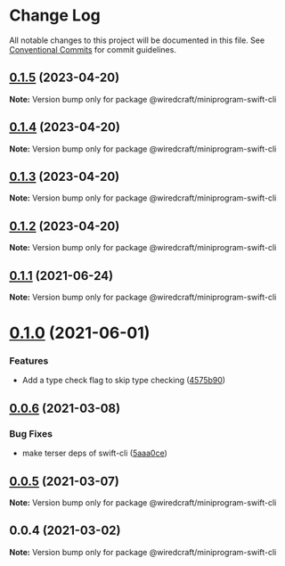 # Change Log

All notable changes to this project will be documented in this file.
See [Conventional Commits](https://conventionalcommits.org) for commit guidelines.

## [0.1.5](https://github.com/wiredcraft/miniprogram-tools/compare/@wiredcraft/miniprogram-swift-cli@0.1.4...@wiredcraft/miniprogram-swift-cli@0.1.5) (2023-04-20)

**Note:** Version bump only for package @wiredcraft/miniprogram-swift-cli



## [0.1.4](https://github.com/wiredcraft/miniprogram-tools/compare/@wiredcraft/miniprogram-swift-cli@0.1.2...@wiredcraft/miniprogram-swift-cli@0.1.4) (2023-04-20)

**Note:** Version bump only for package @wiredcraft/miniprogram-swift-cli





## [0.1.3](https://github.com/wiredcraft/miniprogram-tools/compare/@wiredcraft/miniprogram-swift-cli@0.1.2...@wiredcraft/miniprogram-swift-cli@0.1.3) (2023-04-20)

**Note:** Version bump only for package @wiredcraft/miniprogram-swift-cli





## [0.1.2](https://github.com/wiredcraft/miniprogram-tools/compare/@wiredcraft/miniprogram-swift-cli@0.1.1...@wiredcraft/miniprogram-swift-cli@0.1.2) (2023-04-20)

**Note:** Version bump only for package @wiredcraft/miniprogram-swift-cli





## [0.1.1](https://github.com/wiredcraft/miniprogram-tools/compare/@wiredcraft/miniprogram-swift-cli@0.1.0...@wiredcraft/miniprogram-swift-cli@0.1.1) (2021-06-24)

**Note:** Version bump only for package @wiredcraft/miniprogram-swift-cli





# [0.1.0](https://github.com/wiredcraft/miniprogram-tools/compare/@wiredcraft/miniprogram-swift-cli@0.0.6...@wiredcraft/miniprogram-swift-cli@0.1.0) (2021-06-01)


### Features

* Add a type check flag to skip type checking ([4575b90](https://github.com/wiredcraft/miniprogram-tools/commit/4575b908dffde16c1c978c222406bf3219bccc82))





## [0.0.6](https://github.com/wiredcraft/miniprogram-tools/compare/@wiredcraft/miniprogram-swift-cli@0.0.5...@wiredcraft/miniprogram-swift-cli@0.0.6) (2021-03-08)


### Bug Fixes

* make terser deps of swift-cli ([5aaa0ce](https://github.com/wiredcraft/miniprogram-tools/commit/5aaa0cee5ae6d523cd9f1b893b7faee1602a54b7))





## [0.0.5](https://github.com/wiredcraft/miniprogram-tools/compare/@wiredcraft/miniprogram-swift-cli@0.0.4...@wiredcraft/miniprogram-swift-cli@0.0.5) (2021-03-07)

**Note:** Version bump only for package @wiredcraft/miniprogram-swift-cli





## 0.0.4 (2021-03-02)

**Note:** Version bump only for package @wiredcraft/miniprogram-swift-cli
